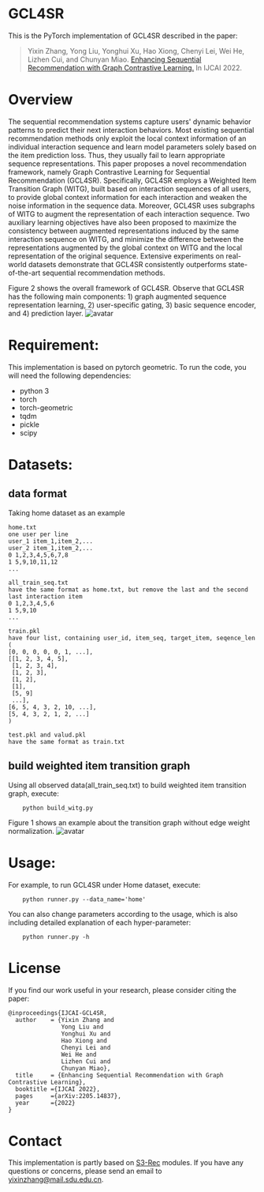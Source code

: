 # GCL4SR

This is the PyTorch implementation of GCL4SR described in the paper:

> Yixin Zhang, Yong Liu, Yonghui Xu, Hao Xiong, Chenyi Lei, Wei He, Lizhen Cui, and Chunyan Miao. [Enhancing Sequential Recommendation with Graph Contrastive Learning.](https://arxiv.org/abs/2205.14837) In IJCAI 2022.

# Overview
The sequential recommendation systems capture users' dynamic behavior patterns to predict their next interaction behaviors. Most existing sequential recommendation methods only exploit the local context information of an individual interaction sequence and learn model parameters solely based on the item prediction loss. Thus, they usually fail to learn appropriate sequence representations. This paper proposes a novel recommendation framework, namely Graph Contrastive Learning for Sequential Recommendation (GCL4SR). Specifically, GCL4SR employs a Weighted Item Transition Graph (WITG), built based on interaction sequences of all users, to provide global context information for each interaction and weaken the noise information in the sequence data. Moreover, GCL4SR uses subgraphs of WITG to augment the representation of each interaction sequence. Two auxiliary learning objectives have also been proposed to maximize the consistency between augmented representations induced by the same interaction sequence on WITG, and minimize the difference between the representations augmented by the global context on WITG and the local representation of the original sequence. Extensive experiments on real-world datasets demonstrate that GCL4SR consistently outperforms state-of-the-art sequential recommendation methods.

Figure 2 shows the overall framework of GCL4SR. Observe that GCL4SR has the following main components: 1) graph augmented sequence representation learning, 2) user-specific gating, 3) basic sequence encoder, and 4) prediction layer.
![avatar](https://github.com/sdu-zyx/GCL4SR/blob/main/figures/GCL4SR.png)

# Requirement:
This implementation is based on pytorch geometric. To run the code, you will need the following dependencies:

- python 3
- torch 
- torch-geometric 
- tqdm 
- pickle 
- scipy 

# Datasets:

## data format
Taking home dataset as an example
```shell script
home.txt 
one user per line
user_1 item_1,item_2,...
user_2 item_1,item_2,...
0 1,2,3,4,5,6,7,8
1 5,9,10,11,12
...

all_train_seq.txt
have the same format as home.txt, but remove the last and the second last interaction item
0 1,2,3,4,5,6
1 5,9,10
...

train.pkl
have four list, containing user_id, item_seq, target_item, seqence_len
(
[0, 0, 0, 0, 0, 1, ...], 
[[1, 2, 3, 4, 5],
 [1, 2, 3, 4],
 [1, 2, 3],
 [1, 2],
 [1],
 [5, 9]
 ...],
[6, 5, 4, 3, 2, 10, ...],
[5, 4, 3, 2, 1, 2, ...]
)

test.pkl and valud.pkl
have the same format as train.txt
```

## build weighted item transition graph
Using all observed data(all_train_seq.txt) to build weighted item transition graph, execute:
```shell script
    python build_witg.py 
```

Figure 1 shows an example about the transition graph without edge weight normalization.
![avatar](https://github.com/sdu-zyx/GCL4SR/blob/main/figures/WITG.png)


# Usage:
For example, to run GCL4SR under Home dataset, execute:
```shell script
    python runner.py --data_name='home'
```

You can also change parameters according to the usage, which is also including detailed explanation of each hyper-parameter:
```shell script
    python runner.py -h
```


# License
If you find our work useful in your research, please consider citing the paper:

```
@inproceedings{IJCAI-GCL4SR,
  author    = {Yixin Zhang and
               Yong Liu and
               Yonghui Xu and
               Hao Xiong and
               Chenyi Lei and
               Wei He and
               Lizhen Cui and
               Chunyan Miao},
  title     = {Enhancing Sequential Recommendation with Graph Contrastive Learning},
  booktitle ={IJCAI 2022},
  pages     ={arXiv:2205.14837},
  year      ={2022}
}
```

# Contact
This implementation is partly based on [S3-Rec](https://github.com/aHuiWang/CIKM2020-S3Rec) modules.
If you have any questions or concerns, please send an email to yixinzhang@mail.sdu.edu.cn.

